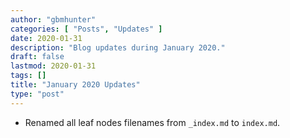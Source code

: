 ```yaml
---
author: "gbmhunter"
categories: [ "Posts", "Updates" ]
date: 2020-01-31
description: "Blog updates during January 2020."
draft: false
lastmod: 2020-01-31
tags: []
title: "January 2020 Updates"
type: "post"
---
```


* Renamed all leaf nodes filenames from `_index.md` to `index.md`.
